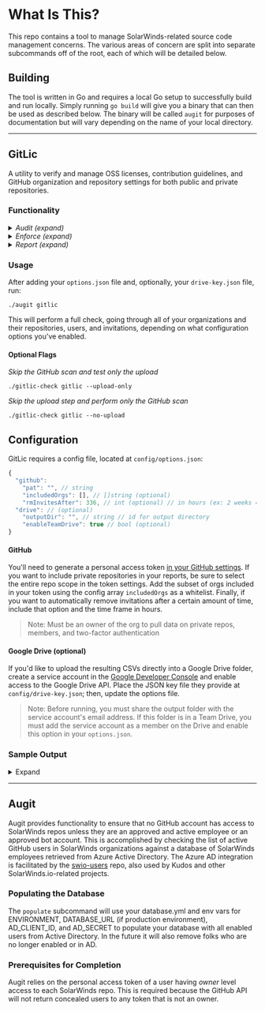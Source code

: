# What Is This?
This repo contains a tool to manage SolarWinds-related source code management concerns. The various areas
of concern are split into separate subcommands off of the root, each of which will be detailed below.

## Building
The tool is written in Go and requires a local Go setup to successfully build and run locally. Simply running
`go build` will give you a binary that can then be used as described below. The binary will be called `augit` for
purposes of documentation but will vary depending on the name of your local directory.

------

## GitLic
A utility to verify and manage OSS licenses, contribution guidelines, and GitHub organization and repository settings for both public and private repositories.

### Functionality
<details>
<summary><em>Audit (expand)</em></summary>

- Verify GitHub Organization and Repository settings (specified either globally or per org/repo).
  * Including two-factor authentication, presence, and type of LICENSE and CONTRIBUTING files.
  * and other org/repo specific settings.
- Catalog unaccepted invitations to repositories.

</details>

<details> 
<summary><em>Enforce (expand)</em></summary>

- Apply GitHub Organization and Repository settings (specified either globally or per org/repo).
  * Including requiring two-factor authentication and other org/repo specific settings.
- Cancel unaccepted invitations of a certain age (e.g. 14 days old) to organizations.

</details>

<details>
<summary><em>Report (expand)</em></summary>

- Generate CSV reports on the GitHub repositories for organizations of which you are a member.
- Upload reports to Google Sheets.

</details>

### Usage
After adding your `options.json` file and, optionally, your `drive-key.json` file, run:
```
./augit gitlic
```
This will perform a full check, going through all of your organizations and their repositories, users, and invitations, depending on what configuration options you've enabled.

#### Optional Flags
_Skip the GitHub scan and test only the upload_
```
./gitlic-check gitlic --upload-only
```
_Skip the upload step and perform only the GitHub scan_
```
./gitlic-check gitlic --no-upload
```

## Configuration
GitLic requires a config file, located at `config/options.json`:

```js
{
  "github":
    "pat": "", // string
    "includedOrgs": [], // []string (optional)
    "rmInvitesAfter": 336, // int (optional) // in hours (ex: 2 weeks = 336)
  "drive": // (optional)
    "outputDir": "", // string // id for output directory
    "enableTeamDrive": true // bool (optional)
}
```

#### GitHub
You'll need to generate a personal access token [in your GitHub settings](https://github.com/settings/tokens). If you want to include private repositories in your reports, be sure to select the entire repo scope in the token settings. Add the subset of orgs included in your token using the config array `includedOrgs` as a whitelist. Finally, if you want to automatically remove invitations after a certain amount of time, include that option and the time frame in hours.

>Note: Must be an owner of the org to pull data on private repos, members, and two-factor authentication

#### Google Drive (optional)
If you'd like to upload the resulting CSVs directly into a Google Drive folder, create
a service account in the [Google Developer Console](https://console.developers.google.com/apis/) and enable
access to the Google Drive API. Place the JSON key file they provide at `config/drive-key.json`; then, update the options file.

>Note: Before running, you must share the output folder with the service account's email address.
>If this folder is in a Team Drive, you must add the service account as a member on the Drive and enable this option in your `options.json`.

### Sample Output
<details>

<summary>Expand</summary>

_repos.csv_
```
Org,Repo,Private,Fork,License 
org-name,repo-name,true,false,MIT License
```

_users.csv_
```
Org,User,Two-Factor Enabled
org-name,user-name,true
```

_invites.csv_
```
Org,User,Date Sent,Invited By,Deleted
org-name,user-name,2018-03-15,user-name,true
```
</details>

-----

## Augit
Augit provides functionality to ensure that no GitHub account has access to SolarWinds repos unless they are an approved
and active employee or an approved bot account. This is accomplished by checking the list of active GitHub users in SolarWinds
organizations against a database of SolarWinds employees retrieved from Azure Active Directory. The Azure AD integration
is facilitated by the [swio-users](https://github.com/solarwinds/swio-users) repo, also used by Kudos and other
SolarWinds.io-related projects.

### Populating the Database
The `populate` subcommand will use your database.yml and env vars for ENVIRONMENT, DATABASE_URL (if production environment),
AD_CLIENT_ID, and AD_SECRET to populate your database with all enabled users from Active Directory. In the future it will also remove folks who are no longer enabled or in AD.

### Prerequisites for Completion
Augit relies on the personal access token of a user having *owner* level access to each SolarWinds repo. This is
required because the GitHub API will not return concealed users to any token that is not an owner.
